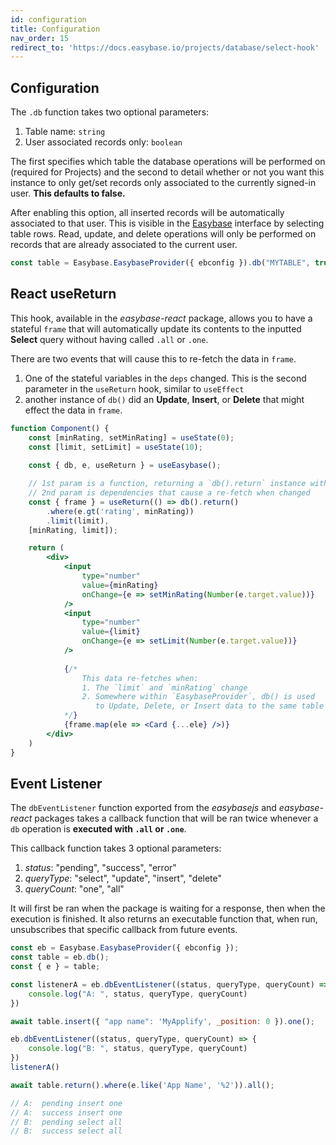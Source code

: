 ```yaml
---
id: configuration
title: Configuration
nav_order: 15
redirect_to: 'https://docs.easybase.io/projects/database/select-hook'
---
```


## Configuration

The `.db` function takes two optional parameters:

1. Table name: `string`
2. User associated records only: `boolean`

The first specifies which table the database operations will be performed on (required for Projects) and the second to detail whether or not you want this instance to only get/set records only associated to the currently signed-in user. **This defaults to false.**

After enabling this option, all inserted records will be automatically associated to that user. This is visible in the [Easybase](https://easybase.io/) interface by selecting table rows. Read, update, and delete operations will only be performed on records that are already associated to the current user.

```js
const table = Easybase.EasybaseProvider({ ebconfig }).db("MYTABLE", true); // User associated records only
```

## React useReturn

This hook, available in the *easybase-react* package, allows you to have a stateful `frame` that will automatically update its contents to the inputted **Select** query without having called `.all` or `.one`.

There are two events that will cause this to re-fetch the data in `frame`.
1. One of the stateful variables in the `deps` changed. This is the second parameter in the `useReturn` hook, similar to `useEffect`
2. another instance of `db()` did an **Update**, **Insert**, or **Delete** that might effect the data in `frame`.

```jsx
function Component() {
    const [minRating, setMinRating] = useState(0);
    const [limit, setLimit] = useState(10);
    
    const { db, e, useReturn } = useEasybase();

    // 1st param is a function, returning a `db().return` instance without having been executed
    // 2nd param is dependencies that cause a re-fetch when changed
    const { frame } = useReturn(() => db().return()
        .where(e.gt('rating', minRating))
        .limit(limit),
    [minRating, limit]);

    return (
        <div>
            <input
                type="number"
                value={minRating}
                onChange={e => setMinRating(Number(e.target.value))}
            />
            <input
                type="number"
                value={limit}
                onChange={e => setLimit(Number(e.target.value))}
            />
            
            {/* 
                This data re-fetches when: 
                1. The `limit` and `minRating` change
                2. Somewhere within `EasybaseProvider`, db() is used
                   to Update, Delete, or Insert data to the same table
            */}
            {frame.map(ele => <Card {...ele} />)}
        </div>
    )
}
```

## Event Listener

The `dbEventListener` function exported from the _easybasejs_ and _easybase-react_ packages takes a callback function that will be ran twice whenever a `db` operation is **executed with `.all` or `.one`**.

This callback function takes 3 optional parameters:

1. _status_: "pending", "success", "error"
2. _queryType_: "select", "update", "insert", "delete"
3. _queryCount_: "one", "all"

It will first be ran when the package is waiting for a response, then when the execution is finished. It also returns an executable function that, when run, unsubscribes that specific callback from future events.

```js
const eb = Easybase.EasybaseProvider({ ebconfig });
const table = eb.db();
const { e } = table;

const listenerA = eb.dbEventListener((status, queryType, queryCount) => {
    console.log("A: ", status, queryType, queryCount)
})

await table.insert({ "app name": 'MyApplify', _position: 0 }).one();

eb.dbEventListener((status, queryType, queryCount) => {
    console.log("B: ", status, queryType, queryCount)
})
listenerA()

await table.return().where(e.like('App Name', '%2')).all();

// A:  pending insert one
// A:  success insert one
// B:  pending select all
// B:  success select all
```